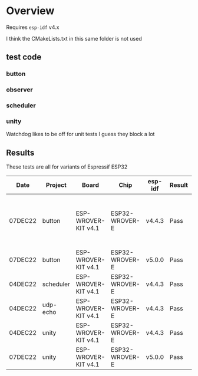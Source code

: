 # Overview

Requires `esp-idf` v4.x

I think the CMakeLists.txt in this same folder is not used
## test code

### button

### observer


### scheduler

### unity

Watchdog likes to be off for unit tests I guess they block a lot

## Results

These tests are all for variants of Espressif ESP32

|   Date  | Project      | Board                | Chip           | esp-idf  | Result  | Notes
| ------- | ------------ | -------------------- | -------------- | -------  | ------- | -----
| 07DEC22 | button       | ESP-WROVER-KIT v4.1  | ESP32-WROVER-E | v4.4.3   | Pass    | Long-press experimental FreeRTOS code fails, but is not yet part of this test
| 07DEC22 | button       | ESP-WROVER-KIT v4.1  | ESP32-WROVER-E | v5.0.0   | Pass    | ^^^
| 04DEC22 | scheduler    | ESP-WROVER-KIT v4.1  | ESP32-WROVER-E | v4.4.3   | Pass    |
| 04DEC22 | udp-echo     | ESP-WROVER-KIT v4.1  | ESP32-WROVER-E | v4.4.3   | Pass    |
| 04DEC22 | unity        | ESP-WROVER-KIT v4.1  | ESP32-WROVER-E | v4.4.3   | Pass    |
| 07DEC22 | unity        | ESP-WROVER-KIT v4.1  | ESP32-WROVER-E | v5.0.0   | Pass    |


